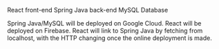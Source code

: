 React front-end
Spring Java back-end
MySQL Database

Spring Java/MySQL will be deployed on Google Cloud. React will be deployed on Firebase. React will link to Spring Java by fetching from localhost, with the HTTP changing once the online deployment is made.